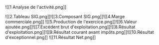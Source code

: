 ![[1 Analyse de l'activité.png]]

![[2.Tableau SIG.png]]![[3.Composant SIG.png]]![[4.Marge commerciale.png]]
![[5.Production de l'exercice.png]]![[6.Valeur ajoutée.png]]![[7.Excédent brut d'exploitation.png]]![[8.Résultat d'exploitation.png]]![[9.Résultat courant avant impôts.png]]![[10.Résultat d'exceptionnel.png]]
![[11.Résultat Net.png]]